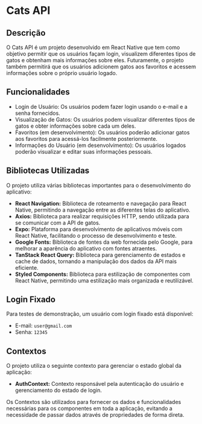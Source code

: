 # Cats API

## Descrição

O Cats API é um projeto desenvolvido em React Native que tem como objetivo permitir que os usuários façam login, visualizem diferentes tipos de gatos e obtenham mais informações sobre eles. Futuramente, o projeto também permitirá que os usuários adicionem gatos aos favoritos e acessem informações sobre o próprio usuário logado.

## Funcionalidades

- Login de Usuário: Os usuários podem fazer login usando o e-mail e a senha fornecidos.
- Visualização de Gatos: Os usuários podem visualizar diferentes tipos de gatos e obter informações sobre cada um deles.
- Favoritos (em desenvolvimento): Os usuários poderão adicionar gatos aos favoritos para acessá-los facilmente posteriormente.
- Informações do Usuário (em desenvolvimento): Os usuários logados poderão visualizar e editar suas informações pessoais.

## Bibliotecas Utilizadas

O projeto utiliza várias bibliotecas importantes para o desenvolvimento do aplicativo:

- **React Navigation:** Biblioteca de roteamento e navegação para React Native, permitindo a navegação entre as diferentes telas do aplicativo.
- **Axios:** Biblioteca para realizar requisições HTTP, sendo utilizada para se comunicar com a API de gatos.
- **Expo:** Plataforma para desenvolvimento de aplicativos móveis com React Native, facilitando o processo de desenvolvimento e teste.
- **Google Fonts:** Biblioteca de fontes da web fornecida pelo Google, para melhorar a aparência do aplicativo com fontes atraentes.
- **TanStack React Query:** Biblioteca para gerenciamento de estados e cache de dados, tornando a manipulação dos dados da API mais eficiente.
- **Styled Components:** Biblioteca para estilização de componentes com React Native, permitindo uma estilização mais organizada e reutilizável.

## Login Fixado

Para testes de demonstração, um usuário com login fixado está disponível:

- E-mail: `user@gmail.com`
- Senha: `12345`

## Contextos

O projeto utiliza o seguinte contexto para gerenciar o estado global da aplicação:

- **AuthContext:** Contexto responsável pela autenticação do usuário e gerenciamento do estado de login.

Os Contextos são utilizados para fornecer os dados e funcionalidades necessárias para os componentes em toda a aplicação, evitando a necessidade de passar dados através de propriedades de forma direta.
